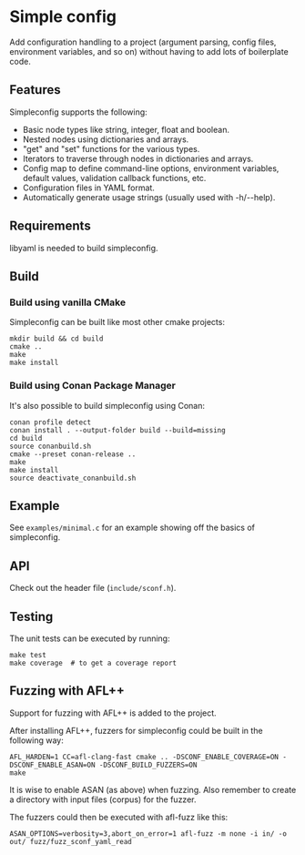 # Simple config

Add configuration handling to a project (argument parsing, config files,
environment variables, and so on) without having to add lots of
boilerplate code.

## Features

Simpleconfig supports the following:

* Basic node types like string, integer, float and boolean.
* Nested nodes using dictionaries and arrays.
* "get" and "set" functions for the various types.
* Iterators to traverse through nodes in dictionaries and arrays.
* Config map to define command-line options, environment variables,
  default values, validation callback functions, etc.
* Configuration files in YAML format.
* Automatically generate usage strings (usually used with -h/--help).

## Requirements

libyaml is needed to build simpleconfig.

## Build

### Build using vanilla CMake

Simpleconfig can be built like most other cmake projects:

```
mkdir build && cd build
cmake ..
make
make install
```

### Build using Conan Package Manager

It's also possible to build simpleconfig using Conan:

```
conan profile detect
conan install . --output-folder build --build=missing
cd build
source conanbuild.sh
cmake --preset conan-release ..
make
make install
source deactivate_conanbuild.sh
```

## Example

See `examples/minimal.c` for an example showing off the basics of simpleconfig.

## API

Check out the header file (`include/sconf.h`).

## Testing

The unit tests can be executed by running:

```
make test
make coverage  # to get a coverage report
```

## Fuzzing with AFL++

Support for fuzzing with AFL++ is added to the project.

After installing AFL++, fuzzers for simpleconfig could be built in the
following way:

```
AFL_HARDEN=1 CC=afl-clang-fast cmake .. -DSCONF_ENABLE_COVERAGE=ON -DSCONF_ENABLE_ASAN=ON -DSCONF_BUILD_FUZZERS=ON
make
```

It is wise to enable ASAN (as above) when fuzzing. Also remember to create
a directory with input files (corpus) for the fuzzer.

The fuzzers could then be executed with afl-fuzz like this:

```
ASAN_OPTIONS=verbosity=3,abort_on_error=1 afl-fuzz -m none -i in/ -o out/ fuzz/fuzz_sconf_yaml_read
```

